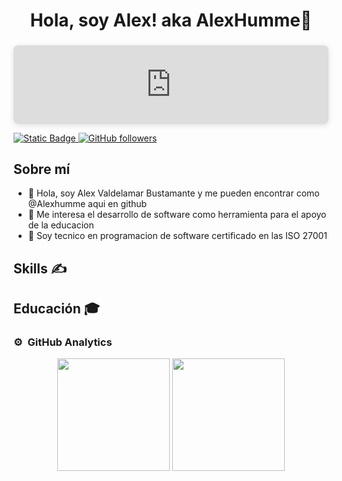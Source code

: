 <center> <h1>Hola, soy Alex! aka <a>AlexHumme</a>👋</h1> </center>
<div style="position: relative; width: 100%; height: 0; padding-top: 25.0000%;
 padding-bottom: 0; box-shadow: 0 2px 8px 0 rgba(63,69,81,0.16); margin-top: 1.6em; margin-bottom: 0.9em; overflow: hidden;
 border-radius: 8px; will-change: transform;">

  <iframe loading="lazy" style="position: absolute; width: 100%; height: 100%; top: 0; left: 0; border: none; padding: 0;margin: 0;"
    src="https:&#x2F;&#x2F;www.canva.com&#x2F;design&#x2F;DAF6p6L9lRo&#x2F;rWp16WF96RUYd_DGef6MZA&#x2F;view?embed" allowfullscreen="allowfullscreen" allow="fullscreen">
  </iframe>
  
</div>

<a href="https://www.linkedin.com/in/alex-vadelamar-bustamante/">

![Static Badge](https://img.shields.io/badge/AlexVB-Linkedin-blue?logo=Linkedin&color=%230A66C2)
</a>
[![GitHub followers](https://img.shields.io/github/followers/alexhumme?style=social)](https://github.com/Alexhumme)

## Sobre mí
- 👋 Hola, soy Alex Valdelamar Bustamante y me pueden encontrar como @Alexhumme aqui en github
- 👀 Me interesa el desarrollo de software como herramienta para el apoyo de la educacion
- 🌱 Soy tecnico en programacion de software certificado en las ISO 27001
## Skills ✍️
    

## Educación 🎓
    
    



### ⚙️ &nbsp;GitHub Analytics

<p align="center">
<img src="https://github-readme-streak-stats.herokuapp.com/?user=alexhumme&theme=vue-dark&hide_border=false" height="180">
<img src="https://github-readme-stats.vercel.app/api/top-langs/?username=alexhumme&theme=vue-dark&show_icons=true&hide_border=false&layout=compact" height="180">
</p>
